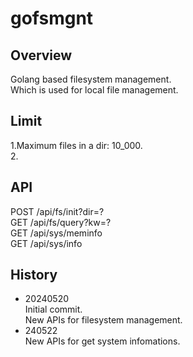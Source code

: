 # gofsmgnt

## Overview
Golang based filesystem management.  
Which is used for local file management.  

## Limit
1.Maximum files in a dir: 10_000.  
2.  

## API
POST /api/fs/init?dir=?  
GET  /api/fs/query?kw=?  
GET /api/sys/meminfo  
GET /api/sys/info  

## History
- 20240520  
Initial commit.  
New APIs for filesystem management.  
- 240522  
New APIs for get system infomations.  
